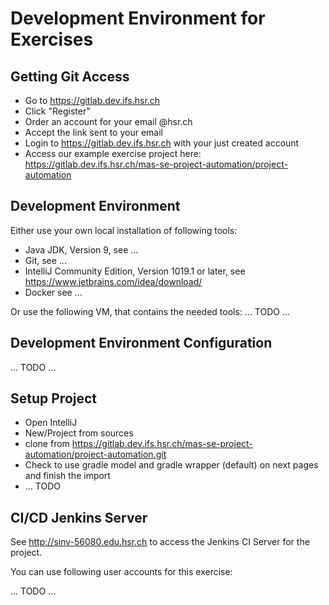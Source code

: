 # Development Environment for Exercises

## Getting Git Access

* Go to https://gitlab.dev.ifs.hsr.ch
* Click "Register"
* Order an account for your email <your-name>@hsr.ch
* Accept the link sent to your email
* Login to https://gitlab.dev.ifs.hsr.ch with your just created account
* Access our example exercise project here:
  https://gitlab.dev.ifs.hsr.ch/mas-se-project-automation/project-automation

## Development Environment

Either use your own local installation of following tools:
* Java JDK, Version 9, see ...
* Git, see ... 
* IntelliJ Community Edition, Version 1019.1 or later, see https://www.jetbrains.com/idea/download/
* Docker see ...

Or use the following VM, that contains the needed tools:
... TODO ... 

## Development Environment Configuration

... TODO ...

## Setup Project

* Open IntelliJ
* New/Project from sources
* clone from https://gitlab.dev.ifs.hsr.ch/mas-se-project-automation/project-automation.git
* Check to use gradle model and gradle wrapper (default) on next pages and finish the import
* ... TODO

## CI/CD Jenkins Server

See http://sinv-56080.edu.hsr.ch to access the Jenkins CI Server for the project.

You can use following user accounts for this exercise:

... TODO ...

